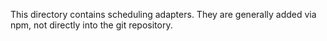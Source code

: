 This directory contains scheduling adapters.
They are generally added via npm, not directly into the git repository.